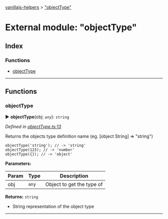 [vanillajs-helpers](../README.md) > ["objectType"](../modules/_objecttype_.md)



# External module: "objectType"

## Index

### Functions

* [objectType](_objecttype_.md#objecttype)



---
## Functions
<a id="objecttype"></a>

###  objectType

► **objectType**(obj: *`any`*): `string`



*Defined in [objectType.ts:13](https://github.com/Tokimon/vanillajs-helpers/blob/d56b968/objectType.ts#L13)*



Returns the objects type definition name (eg. \[object String\] => "string")

    objectType('string'); // -> 'string'
    objectType(123); // -> 'number'
    objectType({}); // -> 'object'


**Parameters:**

| Param | Type | Description |
| ------ | ------ | ------ |
| obj | `any`   |  Object to get the type of |





**Returns:** `string`
- String representation of the object type






___


